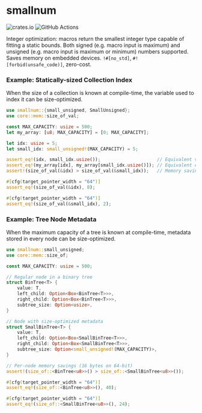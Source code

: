 # smallnum

![crates.io](https://img.shields.io/crates/v/smallnum.svg)
![GitHub Actions](https://github.com/tnballo/smallnum/workflows/test/badge.svg)

Integer optimization: macros return the smallest integer type capable of fitting a static bounds.
Both signed (e.g. macro input is maximum) and unsigned (e.g. macro input is maximum or minimum) numbers supported.
Saves memory on embedded devices.
`!#[no_std]`, `#![forbid(unsafe_code)]`, zero-cost.

### Example: Statically-sized Collection Index

When the size of a collection is known at compile-time, the variable used to index it can be size-optimized.

```rust
use smallnum::{small_unsigned, SmallUnsigned};
use core::mem::size_of_val;

const MAX_CAPACITY: usize = 500;
let my_array: [u8; MAX_CAPACITY] = [0; MAX_CAPACITY];

let idx: usize = 5;
let small_idx: small_unsigned!(MAX_CAPACITY) = 5;

assert_eq!(idx, small_idx.usize());                     // Equivalent values
assert_eq!(my_array[idx], my_array[small_idx.usize()]); // Equivalent collection indexing
assert!(size_of_val(&idx) > size_of_val(&small_idx));   // Memory savings (6 bytes on 64-bit)

#[cfg(target_pointer_width = "64")]
assert_eq!(size_of_val(&idx), 8);

#[cfg(target_pointer_width = "64")]
assert_eq!(size_of_val(&small_idx), 2);
```
### Example: Tree Node Metadata

When the maximum capacity of a tree is known at compile-time, metadata stored in every node can be size-optimized.

```rust
use smallnum::small_unsigned;
use core::mem::size_of;

const MAX_CAPACITY: usize = 500;

// Regular node in a binary tree
struct BinTree<T> {
    value: T,
    left_child: Option<Box<BinTree<T>>>,
    right_child: Option<Box<BinTree<T>>>,
    subtree_size: Option<usize>,
}

// Node with size-optimized metadata
struct SmallBinTree<T> {
    value: T,
    left_child: Option<Box<SmallBinTree<T>>>,
    right_child: Option<Box<SmallBinTree<T>>>,
    subtree_size: Option<small_unsigned!(MAX_CAPACITY)>,
}

// Per-node memory savings (16 bytes on 64-bit)
assert!(size_of::<BinTree<u8>>() > size_of::<SmallBinTree<u8>>());

#[cfg(target_pointer_width = "64")]
assert_eq!(size_of::<BinTree<u8>>(), 40);

#[cfg(target_pointer_width = "64")]
assert_eq!(size_of::<SmallBinTree<u8>>(), 24);
```
